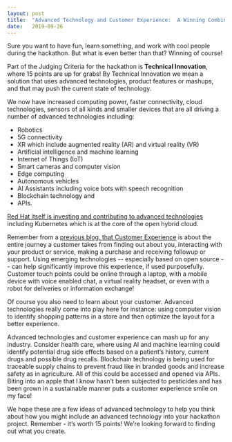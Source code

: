 ```yaml
---
layout: post
title:  "Advanced Technology and Customer Experience:  A Winning Combination"
date:   2019-09-26
---
```


Sure you want to have fun, learn something, and work with cool people during the hackathon. But what is even better than that?  Winning of course! 

Part of the Judging Criteria for the hackathon is **Technical Innovation**, where 15 points are up for grabs! By Technical Innovation we mean a solution that uses advanced technologies, product features or mashups, and that may push the current state of technology.

We now have increased computing power, faster connectivity, cloud technologies, sensors of all kinds and smaller devices that are all driving a number of advanced technologies including:

 - Robotics
 - 5G connectivity
 - XR which include augmented reality (AR) and virtual reality (VR)
 - Artificial intelligence and machine learning 
 - Internet of Things (IoT)
 - Smart cameras and computer vision
 - Edge computing
 - Autonomous vehicles
 - AI Assistants including voice bots with speech recognition
 - Blockchain technology and
 - APIs.

[Red Hat itself is investing and contributing to advanced technologies](https://www.redhat.com/en/blog/open-outlook-emerging-technologies) including Kubernetes which is at the core of the open hybrid cloud.

Remember from a [previous blog, that Customer Experience](https://redhat-hackathon.github.io/blog/what-does-good-cx-looks-like/) is about the entire journey a customer takes from finding out about you, interacting with your product or service, making a purchase and receiving followup or support. Using emerging technologies -- especially based on open source -- can help significantly improve this experience, if used purposefully. Customer touch points could be online through a laptop, with a mobile device with voice enabled chat, a virtual reality headset, or even with a robot for deliveries or information exchange!

Of course you also need to learn about your customer.  Advanced technologies really come into play here for instance: using computer vision to identify shopping patterns in a store and then optimize the layout for a better experience. 

Advanced technologies and customer experience can mash up for any industry.  Consider health care, where using AI and machine learning could identify potential drug side effects based on a patient’s history, current drugs and possible drug recalls. Blockchain technology is being used for traceable supply chains to prevent fraud like in branded goods and increase safety as in agriculture. All of this could be accessed and opened via APIs. Biting into an apple that I know hasn’t been subjected to pesticides and has been grown in a sustainable manner puts a customer experience smile on my face!

We hope these are a few ideas of advanced technology to help you think about how you might include an advanced technology into your hackathon project. Remember - it’s worth 15 points! We’re looking forward to finding out what you create.